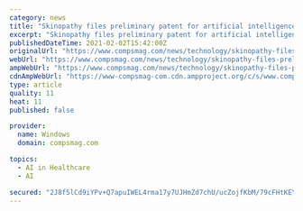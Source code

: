 ```yaml
---
category: news
title: "Skinopathy files preliminary patent for artificial intelligence and augmented reality Technology that will lead to skin cancer"
excerpt: "Skinopathy files preliminary patent for artificial intelligence and augmented reality Technology that will lead to skin cancer TORONTO,"
publishedDateTime: 2021-02-02T15:42:00Z
originalUrl: "https://www.compsmag.com/news/technology/skinopathy-files-preliminary-patent-for-artificial-intelligence-and-augmented-reality-technology-that-will-lead-to-skin-cancer/"
webUrl: "https://www.compsmag.com/news/technology/skinopathy-files-preliminary-patent-for-artificial-intelligence-and-augmented-reality-technology-that-will-lead-to-skin-cancer/"
ampWebUrl: "https://www.compsmag.com/news/technology/skinopathy-files-preliminary-patent-for-artificial-intelligence-and-augmented-reality-technology-that-will-lead-to-skin-cancer/amp/"
cdnAmpWebUrl: "https://www-compsmag-com.cdn.ampproject.org/c/s/www.compsmag.com/news/technology/skinopathy-files-preliminary-patent-for-artificial-intelligence-and-augmented-reality-technology-that-will-lead-to-skin-cancer/amp/"
type: article
quality: 11
heat: 11
published: false

provider:
  name: Windows
  domain: compsmag.com

topics:
  - AI in Healthcare
  - AI

secured: "2J8f5lCd9iYPv+Q7apuIWEL4rma17y7UJHmZd7chU/ucZojfKbM/79cFHtKEY+BdqnGwj5daZ+C3vHPgUJlaFGVXDYKw74vCmBOQkx5RYv0XV6etLI+LAZp/vvLa0UKpX1fN+MlSriTfpJzO/1Lh2bZt7eMWGF5BnsdSo0udvER/mNZqry7W7T6kV2vsu7DjoHel5Or+21xx9GN2vOpUPf5PapC+TVig7eZxmE3W3XLvajp3Mz6mRZygNBRyMkXjdcrGFONnINJoT/3KlpPX0WdSW03Vz0no/OCMl58Fp+BKBcLjJ11YMOnHAbY/cJiAEXljrqfU5lMKOy9D4qeVxbt0O6s353KLXPZnp2CGhJ8=;LzKy0JqiBpFZCQBEf5QVNw=="
---
```


